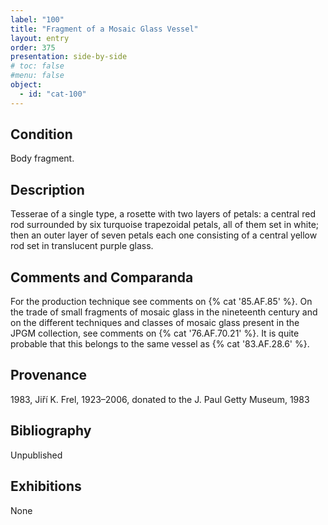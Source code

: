 ```yaml
---
label: "100"
title: "Fragment of a Mosaic Glass Vessel"
layout: entry
order: 375
presentation: side-by-side
# toc: false
#menu: false 
object:
  - id: "cat-100"
---
```


## Condition

Body fragment.

## Description

Tesserae of a single type, a rosette with two layers of petals: a central red rod surrounded by six turquoise trapezoidal petals, all of them set in white; then an outer layer of seven petals each one consisting of a central yellow rod set in translucent purple glass.

## Comments and Comparanda

For the production technique see comments on {% cat '85.AF.85' %}. On the trade of small fragments of mosaic glass in the nineteenth century and on the different techniques and classes of mosaic glass present in the JPGM collection, see comments on {% cat '76.AF.70.21' %}. It is quite probable that this belongs to the same vessel as {% cat '83.AF.28.6' %}.

## Provenance

1983, Jiří K. Frel, 1923–2006, donated to the J. Paul Getty Museum, 1983

## Bibliography

Unpublished

## Exhibitions

None